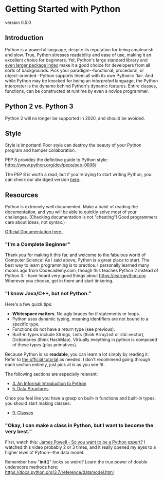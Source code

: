 # Getting Started with Python
version 0.5.0

## Introduction
Python is a powerful language, despite its reputation for being amateurish and slow. 
True, Python stresses readability and ease of use, making it an excellent choice for beginners.
Yet, Python's large standard library and [even larger package index](https://pypi.org/) make it a good choice for developers from all sorts of backgrounds. 
Pick your paradigm--functional, procedural, or object-oriented--Python supports them all with its own Pythonic flair.
And while Python may be knocked for being an _interpreted_ language, the Python interpreter is the dynamo behind Python's dynamic features.
Entire classes, functions, can be constructed at runtime by even a novice programmer. 

## Python 2 vs. Python 3

Python 2 will no longer be supported in 2020, and should be avoided. 

## Style

Style is important!
Poor style can destroy the beauty of your Python program and hamper collaboration.

PEP 8 provides the definitive guide to Python style: https://www.python.org/dev/peps/pep-0008/

The PEP 8 is worth a read, but if you're dying to start writing Python, you can check our abridged version [here](style.md).

## Resources

Python is extremely well documented.
Make a habit of reading the documentation, and you will be able to quickly solve most of your challenges.
(Checking documentation is not "cheating"! Good programmers care about ideas, not syntax.)

[Official Documentation here.](https://docs.python.org/3/)

### "I'm a Complete Beginner"

Thank you for making it this far, and welcome to the fabulous world of Computer Science!
As I said above, Python is a great place to start. 
The best way to learn programming is to practice.
I personally learned many moons ago from Codecademy.com, though this teaches Python 2 instead of Python 3.
I have heard very good things about https://learnpython.org
Wherever you choose, get in there and start tinkering.


### "I know Java/C++, but not Python."

Here's a few quick tips:
- **Whitespace matters**. No ugly braces for if statements or loops.
- Python uses dynamic typing, meaning identifiers are not bound to a specific type.
- Functions do not have a return type (see previous). 
- Built-in types include Strings, Lists (think ArrayList or std::vector), Dictionaries (think HashMap).
Virtually eveything in python is composed of these types (plus primatives).

Because Python is so **readable**, you can learn a lot simply by reading it. 
Refer to [the official tutorial](https://docs.python.org/3/tutorial/index.html) as needed. 
I don't recommend going through each section entirely, just pick at is as you see fit.

The following sections are especially relevant:
  * [3. An Informal Introduction to Python](https://docs.python.org/3/tutorial/introduction.html)
  * [5. Data Structures](https://docs.python.org/3/tutorial/datastructures.html)

Once you feel like you have a grasp on built-in functions and built-in types, you should start making classes:
  * [9. Classes](https://docs.python.org/3/tutorial/classes.html)

### "Okay, I can make a class in Python, but I want to become the very best."

First, watch this: [James Powell - So you want to be a Python expert?](https://youtu.be/cKPlPJyQrt4)
I  watched this video probably 2 or 3 times, and it really opened my eyes to a higher level of Python--the data model.

Remember how "__init__()" looks so weird?
Learn the true power of double underscore methods here: https://docs.python.org/3.7/reference/datamodel.html
